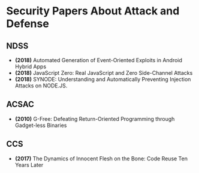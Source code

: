 # Security Papers About Attack and Defense

## NDSS

* **(2018)** Automated Generation of Event-Oriented Exploits in Android Hybrid Apps
* **(2018)** JavaScript Zero: Real JavaScript and Zero Side-Channel Attacks
* **(2018)** SYNODE: Understanding and Automatically Preventing Injection Attacks on NODE.JS.

## ACSAC

* **(2010)** G-Free: Defeating Return-Oriented Programming through Gadget-less Binaries

## CCS
* **(2017)** The Dynamics of Innocent Flesh on the Bone: Code Reuse Ten Years Later
